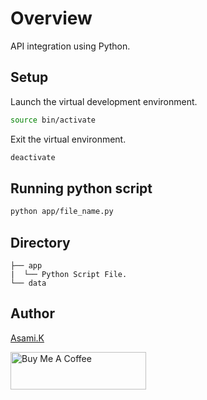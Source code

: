 # Overview

API integration using Python.


## Setup

Launch the virtual development environment.

```bash
source bin/activate
```

Exit the virtual environment.

```bash
deactivate
```

## Running python script

```bash
python app/file_name.py
```


## Directory

```
├── app
|  └── Python Script File.
└── data
```


## Author

[Asami.K](https://asami.tokyo/)

<a href="https://www.buymeacoffee.com/asamiile" target="_blank"><img src="https://cdn.buymeacoffee.com/buttons/v2/default-yellow.png" alt="Buy Me A Coffee" style="height: 60px !important;width: 217px !important;" ></a>


